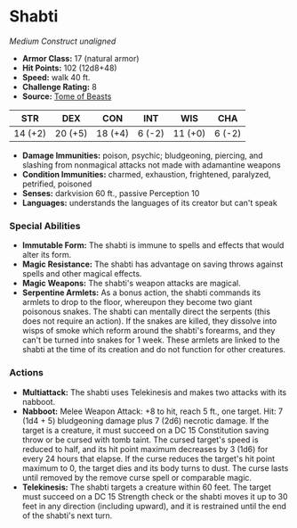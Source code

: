 # Shabti

*Medium* *Construct* *unaligned*

- **Armor Class:** 17 (natural armor)
- **Hit Points:** 102 (12d8+48)
- **Speed:** walk 40 ft.
- **Challenge Rating:** 8
- **Source:** [Tome of Beasts](https://koboldpress.com/kpstore/product/tome-of-beasts-for-5th-edition-print/)

| STR | DEX | CON | INT | WIS | CHA |
| --- | --- | --- | --- | --- | --- |
| 14 (+2) | 20 (+5) | 18 (+4) | 6 (-2) | 11 (+0) | 6 (-2) |

- **Damage Immunities:** poison, psychic; bludgeoning, piercing, and slashing from nonmagical attacks not made with adamantine weapons
- **Condition Immunities:** charmed, exhaustion, frightened, paralyzed, petrified, poisoned
- **Senses:** darkvision 60 ft., passive Perception 10
- **Languages:** understands the languages of its creator but can't speak
### Special Abilities
- **Immutable Form:** The shabti is immune to spells and effects that would alter its form.
- **Magic Resistance:** The shabti has advantage on saving throws against spells and other magical effects.
- **Magic Weapons:** The shabti's weapon attacks are magical.
- **Serpentine Armlets:** As a bonus action, the shabti commands its armlets to drop to the floor, whereupon they become two giant poisonous snakes. The shabti can mentally direct the serpents (this does not require an action). If the snakes are killed, they dissolve into wisps of smoke which reform around the shabti's forearms, and they can't be turned into snakes for 1 week. These armlets are linked to the shabti at the time of its creation and do not function for other creatures.
### Actions
- **Multiattack:** The shabti uses Telekinesis and makes two attacks with its nabboot.
- **Nabboot:** Melee Weapon Attack: +8 to hit, reach 5 ft., one target. Hit: 7 (1d4 + 5) bludgeoning damage plus 7 (2d6) necrotic damage. If the target is a creature, it must succeed on a DC 15 Constitution saving throw or be cursed with tomb taint. The cursed target's speed is reduced to half, and its hit point maximum decreases by 3 (1d6) for every 24 hours that elapse. If the curse reduces the target's hit point maximum to 0, the target dies and its body turns to dust. The curse lasts until removed by the remove curse spell or comparable magic.
- **Telekinesis:** The shabti targets a creature within 60 feet. The target must succeed on a DC 15 Strength check or the shabti moves it up to 30 feet in any direction (including upward), and it is restrained until the end of the shabti's next turn.
